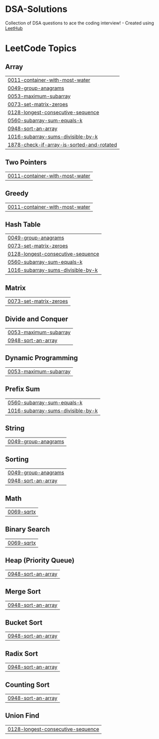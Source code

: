 # DSA-Solutions
Collection of DSA questions to ace the coding interview! - Created using [LeetHub](https://github.com/QasimWani/LeetHub)

<!---LeetCode Topics Start-->
# LeetCode Topics
## Array
|  |
| ------- |
| [0011-container-with-most-water](https://github.com/makkarVITVellore/DSA-Solutions/tree/master/0011-container-with-most-water) |
| [0049-group-anagrams](https://github.com/makkarVITVellore/DSA-Solutions/tree/master/0049-group-anagrams) |
| [0053-maximum-subarray](https://github.com/makkarVITVellore/DSA-Solutions/tree/master/0053-maximum-subarray) |
| [0073-set-matrix-zeroes](https://github.com/makkarVITVellore/DSA-Solutions/tree/master/0073-set-matrix-zeroes) |
| [0128-longest-consecutive-sequence](https://github.com/makkarVITVellore/DSA-Solutions/tree/master/0128-longest-consecutive-sequence) |
| [0560-subarray-sum-equals-k](https://github.com/makkarVITVellore/DSA-Solutions/tree/master/0560-subarray-sum-equals-k) |
| [0948-sort-an-array](https://github.com/makkarVITVellore/DSA-Solutions/tree/master/0948-sort-an-array) |
| [1016-subarray-sums-divisible-by-k](https://github.com/makkarVITVellore/DSA-Solutions/tree/master/1016-subarray-sums-divisible-by-k) |
| [1878-check-if-array-is-sorted-and-rotated](https://github.com/makkarVITVellore/DSA-Solutions/tree/master/1878-check-if-array-is-sorted-and-rotated) |
## Two Pointers
|  |
| ------- |
| [0011-container-with-most-water](https://github.com/makkarVITVellore/DSA-Solutions/tree/master/0011-container-with-most-water) |
## Greedy
|  |
| ------- |
| [0011-container-with-most-water](https://github.com/makkarVITVellore/DSA-Solutions/tree/master/0011-container-with-most-water) |
## Hash Table
|  |
| ------- |
| [0049-group-anagrams](https://github.com/makkarVITVellore/DSA-Solutions/tree/master/0049-group-anagrams) |
| [0073-set-matrix-zeroes](https://github.com/makkarVITVellore/DSA-Solutions/tree/master/0073-set-matrix-zeroes) |
| [0128-longest-consecutive-sequence](https://github.com/makkarVITVellore/DSA-Solutions/tree/master/0128-longest-consecutive-sequence) |
| [0560-subarray-sum-equals-k](https://github.com/makkarVITVellore/DSA-Solutions/tree/master/0560-subarray-sum-equals-k) |
| [1016-subarray-sums-divisible-by-k](https://github.com/makkarVITVellore/DSA-Solutions/tree/master/1016-subarray-sums-divisible-by-k) |
## Matrix
|  |
| ------- |
| [0073-set-matrix-zeroes](https://github.com/makkarVITVellore/DSA-Solutions/tree/master/0073-set-matrix-zeroes) |
## Divide and Conquer
|  |
| ------- |
| [0053-maximum-subarray](https://github.com/makkarVITVellore/DSA-Solutions/tree/master/0053-maximum-subarray) |
| [0948-sort-an-array](https://github.com/makkarVITVellore/DSA-Solutions/tree/master/0948-sort-an-array) |
## Dynamic Programming
|  |
| ------- |
| [0053-maximum-subarray](https://github.com/makkarVITVellore/DSA-Solutions/tree/master/0053-maximum-subarray) |
## Prefix Sum
|  |
| ------- |
| [0560-subarray-sum-equals-k](https://github.com/makkarVITVellore/DSA-Solutions/tree/master/0560-subarray-sum-equals-k) |
| [1016-subarray-sums-divisible-by-k](https://github.com/makkarVITVellore/DSA-Solutions/tree/master/1016-subarray-sums-divisible-by-k) |
## String
|  |
| ------- |
| [0049-group-anagrams](https://github.com/makkarVITVellore/DSA-Solutions/tree/master/0049-group-anagrams) |
## Sorting
|  |
| ------- |
| [0049-group-anagrams](https://github.com/makkarVITVellore/DSA-Solutions/tree/master/0049-group-anagrams) |
| [0948-sort-an-array](https://github.com/makkarVITVellore/DSA-Solutions/tree/master/0948-sort-an-array) |
## Math
|  |
| ------- |
| [0069-sqrtx](https://github.com/makkarVITVellore/DSA-Solutions/tree/master/0069-sqrtx) |
## Binary Search
|  |
| ------- |
| [0069-sqrtx](https://github.com/makkarVITVellore/DSA-Solutions/tree/master/0069-sqrtx) |
## Heap (Priority Queue)
|  |
| ------- |
| [0948-sort-an-array](https://github.com/makkarVITVellore/DSA-Solutions/tree/master/0948-sort-an-array) |
## Merge Sort
|  |
| ------- |
| [0948-sort-an-array](https://github.com/makkarVITVellore/DSA-Solutions/tree/master/0948-sort-an-array) |
## Bucket Sort
|  |
| ------- |
| [0948-sort-an-array](https://github.com/makkarVITVellore/DSA-Solutions/tree/master/0948-sort-an-array) |
## Radix Sort
|  |
| ------- |
| [0948-sort-an-array](https://github.com/makkarVITVellore/DSA-Solutions/tree/master/0948-sort-an-array) |
## Counting Sort
|  |
| ------- |
| [0948-sort-an-array](https://github.com/makkarVITVellore/DSA-Solutions/tree/master/0948-sort-an-array) |
## Union Find
|  |
| ------- |
| [0128-longest-consecutive-sequence](https://github.com/makkarVITVellore/DSA-Solutions/tree/master/0128-longest-consecutive-sequence) |
<!---LeetCode Topics End-->